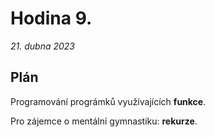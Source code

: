 # Hodina 9.
_21. dubna 2023_

## Plán

Programování prográmků využívajících **funkce**.

Pro zájemce o mentální gymnastiku: **rekurze**.